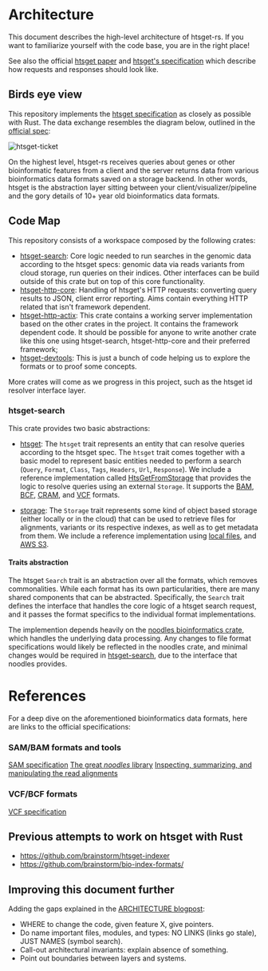 # Architecture

This document describes the high-level architecture of htsget-rs. If you want to familiarize yourself with the code base, you are in the right place!

See also the official [htsget paper][htsget-paper] and [htsget's specification][htsget-spec] which describe how requests and responses should look like.

## Birds eye view

This repository implements the [htsget specification][htsget-spec] as closely as possible with Rust. The data exchange resembles the diagram below, outlined in the [official spec][htsget-spec]:

![htsget-ticket][htsget-ticket]

On the highest level, htsget-rs receives queries about genes or other bioinformatic features from a client and the server returns data from various bioinformatics data formats saved on a storage backend. In other words, htsget is the abstraction layer sitting between your client/visualizer/pipeline and the gory details of 10+ year old bioinformatics data formats.

## Code Map

This repository consists of a workspace composed by the following crates:

- [htsget-search](htsget-search): Core logic needed to run searches in the genomic data according to the htsget specs: genomic data via reads variants from cloud storage, run queries on their indices. Other interfaces can be build outside of this crate but on top of this core functionality. 
- [htsget-http-core](htsget-http-core): Handling of htsget's HTTP requests: converting query results to JSON, client error reporting. Aims contain everything HTTP related that isn't framework dependent.
- [htsget-http-actix](htsget-http-actix): This crate contains a working server implementation based on the other crates in the project. It contains the framework dependent code. It should be possible for anyone to write another crate like this one using htsget-search, htsget-http-core and their preferred framework;
- [htsget-devtools](htsget-devtools): This is just a bunch of code helping us to explore the formats or to proof some concepts.

More crates will come as we progress in this project, such as the htsget id resolver interface layer.

### htsget-search

This crate provides two basic abstractions:

- [htsget](htsget-search/src/htsget/mod.rs#L18): The `htsget` trait represents an entity that can resolve queries according to the htsget spec.
  The `htsget` trait comes together with a basic model to represent basic entities needed to perform a search (`Query`, `Format`, `Class`, `Tags`, `Headers`, `Url`, `Response`).
  We include a reference implementation called [HtsGetFromStorage](htsget-search/src/htsget/from_storage.rs) that provides the logic to resolve queries using an external `Storage`.
  It supports the [BAM](htsget-search/src/htsget/bam_search.rs), [BCF](htsget-search/src/htsget/bcf_search.rs), [CRAM](htsget-search/src/htsget/cram_search.rs), and [VCF](htsget-search/src/htsget/vcf_search.rs) formats.

- [storage](htsget-search/src/storage/mod.rs): The `Storage` trait represents some kind of object based storage (either locally or in the cloud) that can be used to retrieve files for alignments, variants or its respective indexes, as well as to get metadata from them. We include a reference implementation using [local files](htsget-search/src/storage/local.rs), and [AWS S3](https://github.com/chris-zen/htsget-mvp/issues/9).

#### Traits abstraction

The htsget `Search` trait is an abstraction over all the formats, which removes commonalities. While each format has 
its own particularities, there are many shared components that can be abstracted. Specifically, the `Search` trait defines
the interface that handles the core logic of a htsget search request, and it passes the format specifics to the individual 
format implementations.

The implemention depends heavily on the [noodles bioinformatics crate](https://github.com/zaeleus/noodles), which handles the underlying data processing.
Any changes to file format specifications would likely be reflected in the noodles crate, and minimal changes would be required in [htsget-search](htsget-search), due 
to the interface that noodles provides.

# References

For a deep dive on the aforementioned bioinformatics data formats, here are links to the official specifications:

### SAM/BAM formats and tools

[SAM specification](https://github.com/samtools/hts-specs/blob/master/SAMv1.pdf)
[The great *noodles* library](https://github.com/zaeleus/noodles)
[Inspecting, summarizing, and manipulating the read alignments](https://mtbgenomicsworkshop.readthedocs.io/en/latest/material/day3/mappingstats.html)

### VCF/BCF formats

[VCF specification](https://samtools.github.io/hts-specs/VCFv4.3.pdf)

## Previous attempts to work on htsget with Rust

- https://github.com/brainstorm/htsget-indexer
- https://github.com/brainstorm/bio-index-formats/


[htsget-spec]: https://samtools.github.io/hts-specs/htsget.html
[htsget-ticket]: https://samtools.github.io/hts-specs/pub/htsget-ticket.png
[htsget-paper]: https://academic.oup.com/bioinformatics/article/35/1/119/5040320

## Improving this document further

Adding the gaps explained in the [ARCHITECTURE blogpost](https://matklad.github.io/2021/02/06/ARCHITECTURE.md.html):

* WHERE to change the code, given feature X, give pointers.
* Do name important files, modules, and types: NO LINKS (links go stale), JUST NAMES (symbol search).
* Call-out architectural invariants: explain absence of something.
* Point out boundaries between layers and systems.